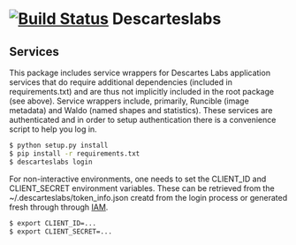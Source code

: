 [![Build Status](https://travis-ci.com/descarteslabs/descarteslabs-python.svg?token=YipS7DfawkkDrdWcjV5k&branch=master)](https://travis-ci.com/descarteslabs/descarteslabs-python)
Descarteslabs
=============

Services
--------

This package includes service wrappers for Descartes Labs application services that 
do require additional dependencies (included in requirements.txt) and are thus not 
implicitly included in the root package (see above). Service wrappers include, 
primarily, Runcible (image metadata) and Waldo (named shapes and statistics). 
These services are authenticated and in order to setup authentication there is a 
convenience script to help you log in.

```bash
$ python setup.py install
$ pip install -r requirements.txt
$ descarteslabs login
```

For non-interactive environments, one needs to set the CLIENT_ID and CLIENT_SECRET 
environment variables. These can be retrieved from the ~/.descarteslabs/token_info.json
creatd from the login process or generated fresh through through [IAM](https://iam.descarteslabs.com).

```bash
$ export CLIENT_ID=...
$ export CLIENT_SECRET=...
```
